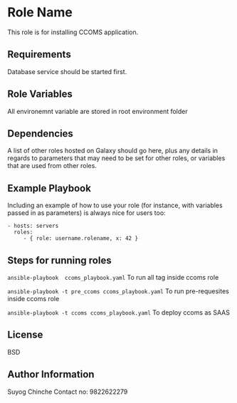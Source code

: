 Role Name
=========

This role is for installing CCOMS application.

Requirements
------------

Database service should be started first.

Role Variables
--------------

All environemnt variable are stored in root environment folder

Dependencies
------------

A list of other roles hosted on Galaxy should go here, plus any details in regards to parameters that may need to be set for other roles, or variables that are used from other roles.

Example Playbook
----------------

Including an example of how to use your role (for instance, with variables passed in as parameters) is always nice for users too:

    - hosts: servers
      roles:
         - { role: username.rolename, x: 42 }


Steps for running roles
-----------------------

``` ansible-playbook  ccoms_playbook.yaml ``` 
To run all tag inside ccoms role</br>

``` ansible-playbook -t pre_ccoms ccoms_playbook.yaml ```
To run pre-requesites inside ccoms role</br>

``` ansible-playbook -t ccoms ccoms_playbook.yaml ```
 To deploy ccoms as SAAS</br>

License
-------

BSD

Author Information
------------------

Suyog Chinche 
Contact no: 9822622279

